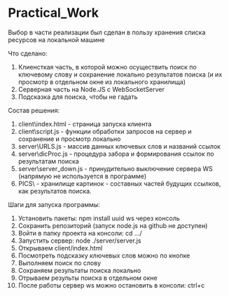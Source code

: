 # Practical_Work

Выбор в части реализации был сделан в пользу хранения списка ресурсов на локальной машине


Что сделано:

1. Клиенсткая часть, в которой можно осуществить поиск по ключевому слову и сохранение локально результатов поиска (и их просмотр в отдельном окне из локального хранилища)
2. Серверная часть на Node.JS c WebSocketServer
3. Подсказка для поиска, чтобы не гадать


Состав решения:
1. client\index.html - страница запуска клиента
2. client\script.js - функции обработки запросов на сервер и сохранение и просмотр локально
3. server\URLS.js - массив данных ключевых слов и названий ссылок
4. server\dicProc.js - процедура забора и формирования ссылок по результатам поиска
5. server\server_down.js - принудительно выключение сервера WS (напрямую не используется в программе)
6. PICS\ - хранилище картинок - составных частей будущих ссылков, как результатов поиска.

Шаги для запуска программы:
1. Установить пакеты: npm install uuid ws через консоль
2. Сохранить репозиторий (запуск node.js на github не доступен)
3. Войти в папку проекта на консоли: cd .../
4. Запустить сервер: node ./server/server.js
5. Открываем client/index.html
6. Посмотреть подсказку ключевых слов можно по кнопке
7. Выполняем поиск по слову
8. Сохраняем результаты поиска локально
9. Отрываем результы поиска в отдельном окне
10. После работы сервер ws можно остановить в консоли: ctrl+c
